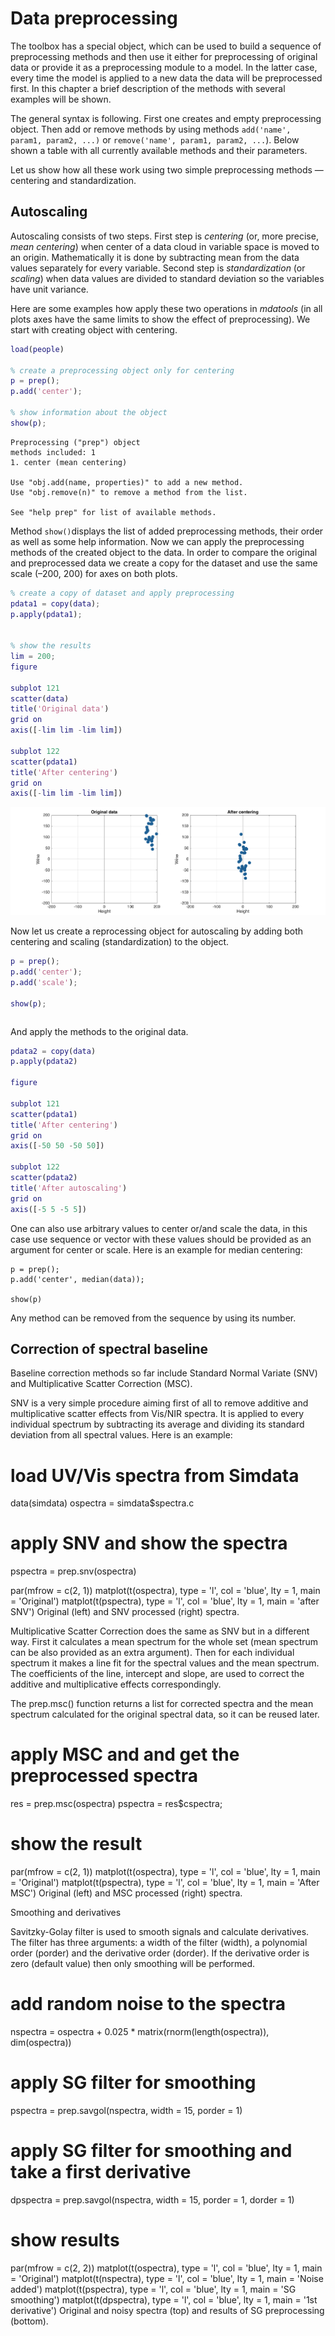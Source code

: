# Data preprocessing

The toolbox has a special object, which can be used to build a sequence of preprocessing methods and then use it either for preprocessing of original data or provide it as a preprocessing module to a model. In the latter case, every time the model is applied to a new data the data will be preprocessed first. In this chapter a brief description of the methods with several examples will be shown.

The general syntax is following. First one creates and empty preprocessing object. Then add or remove methods by using methods `add('name', param1, param2, ...)` or `remove('name', param1, param2, ...`). Below shown a table with all currently available methods and their parameters.



Let us show how all these work using two simple preprocessing methods — centering and standardization.

## Autoscaling

Autoscaling consists of two steps. First step is *centering* (or, more precise, *mean centering*) when center of a data cloud in variable space is moved to an origin. Mathematically it is done by subtracting mean from the data values separately for every variable. Second step is *standardization* (or *scaling*) when data values are divided to standard deviation so the variables have unit variance. 

Here are some examples how apply these two operations in *mdatools* (in all plots axes have the same limits to show the effect of preprocessing). We start with creating object with centering.

```matlab
load(people)

% create a preprocessing object only for centering
p = prep();
p.add('center');

% show information about the object
show(p);
```
```
Preprocessing ("prep") object
methods included: 1
1. center (mean centering)

Use "obj.add(name, properties)" to add a new method.
Use "obj.remove(n)" to remove a method from the list.

See "help prep" for list of available methods.
```
Method `show()`displays the list of added preprocessing methods, their order as well as some help information. Now we can apply the preprocessing methods of the created object to the data. In order to compare the original and preprocessed data we create a copy for the dataset and use the same scale (–200, 200) for axes on both plots.

```matlab
% create a copy of dataset and apply preprocessing
pdata1 = copy(data);
p.apply(pdata1);


% show the results
lim = 200;
figure

subplot 121
scatter(data)
title('Original data')
grid on
axis([-lim lim -lim lim])

subplot 122
scatter(pdata1)
title('After centering')
grid on
axis([-lim lim -lim lim])

```

![Original (left) and centered (right) data.](fig1.png)

Now let us create a reprocessing object for autoscaling by adding both centering and scaling (standardization) to the object.

```matlab
p = prep();
p.add('center');
p.add('scale');

show(p);
```
```
```

And apply the methods to the original data.

```matlab
pdata2 = copy(data)
p.apply(pdata2)

figure 

subplot 121
scatter(pdata1)
title('After centering')
grid on
axis([-50 50 -50 50])

subplot 122
scatter(pdata2)
title('After autoscaling')
grid on
axis([-5 5 -5 5])

```

One can also use arbitrary values to center or/and scale the data, in this case use sequence or vector with these values should be provided as an argument for center or scale. Here is an example for median centering:

```
p = prep();
p.add('center', median(data));

show(p)
```

Any method can be removed from the sequence by using its number.


## Correction of spectral baseline

Baseline correction methods so far include Standard Normal Variate (SNV) and Multiplicative Scatter Correction (MSC).

SNV is a very simple procedure aiming first of all to remove additive and multiplicative scatter effects from Vis/NIR spectra. It is applied to every individual spectrum by subtracting its average and dividing its standard deviation from all spectral values. Here is an example:

# load UV/Vis spectra from Simdata
data(simdata)
ospectra = simdata$spectra.c

# apply SNV and show the spectra
pspectra = prep.snv(ospectra)

par(mfrow = c(2, 1))
matplot(t(ospectra), type = 'l', col = 'blue', lty = 1, main = 'Original')
matplot(t(pspectra), type = 'l', col = 'blue', lty = 1, main = 'after SNV')
Original (left) and SNV processed (right) spectra.

Multiplicative Scatter Correction does the same as SNV but in a different way. First it calculates a mean spectrum for the whole set (mean spectrum can be also provided as an extra argument). Then for each individual spectrum it makes a line fit for the spectral values and the mean spectrum. The coefficients of the line, intercept and slope, are used to correct the additive and multiplicative effects correspondingly.

The prep.msc() function returns a list for corrected spectra and the mean spectrum calculated for the original spectral data, so it can be reused later.

# apply MSC and and get the preprocessed spectra
res = prep.msc(ospectra)
pspectra = res$cspectra;

# show the result
par(mfrow = c(2, 1))
matplot(t(ospectra), type = 'l', col = 'blue', lty = 1, main = 'Original')
matplot(t(pspectra), type = 'l', col = 'blue', lty = 1, main = 'After MSC')
Original (left) and MSC processed (right) spectra.

Smoothing and derivatives

Savitzky-Golay filter is used to smooth signals and calculate derivatives. The filter has three arguments: a width of the filter (width), a polynomial order (porder) and the derivative order (dorder). If the derivative order is zero (default value) then only smoothing will be performed.


# add random noise to the spectra
nspectra = ospectra + 0.025 * matrix(rnorm(length(ospectra)), dim(ospectra))

# apply SG filter for smoothing
pspectra = prep.savgol(nspectra, width = 15, porder = 1)

# apply SG filter for smoothing and take a first derivative
dpspectra = prep.savgol(nspectra, width = 15, porder = 1, dorder = 1)

# show results
par(mfrow = c(2, 2))
matplot(t(ospectra), type = 'l', col = 'blue', lty = 1, main = 'Original')
matplot(t(nspectra), type = 'l', col = 'blue', lty = 1, main = 'Noise added')
matplot(t(pspectra), type = 'l', col = 'blue', lty = 1, main = 'SG smoothing')
matplot(t(dpspectra), type = 'l', col = 'blue', lty = 1, main = '1st derivative')
Original and noisy spectra (top) and results of SG preprocessing (bottom).